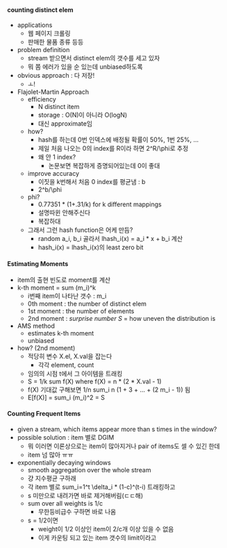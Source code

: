 #### counting distinct elem

* applications
    * 웹 페이지 크롤링
    * 판매한 물품 종류 등등
* problem definition
    * stream 받으면서 distinct elem의 갯수를 세고 있자
    * 뭐 쫌 에러가 있을 순 있는데 unbiased하도록
* obvious approach : 다 저장!
    * ㅗ!
* Flajolet-Martin Approach
    * efficiency
        * N distinct item
        * storage : O(N)이 아니라 O(logN)
        * 대신 approximate임
    * how?
        * hash를 하는데 0번 인덱스에 배정될 확률이 50%, 1번 25%, ...
        * 제일 처음 나오는 0의 index를 R이라 하면 2^R/\phi로 추정
        * 왜 안 1 index?
            * 논문보면 복잡하게 증명되어있는데 0이 좋대
    * improve accuracy
        * 이짓을 k번해서 처음 0 index를 평균냄 : b
        * 2^b/\phi
    * phi?
        * 0.77351 * (1+.31/k) for k different mappings
        * 설명따윈 안해주신다
        * 복잡하대
    * 그래서 그런 hash function은 어케 만듬?
        * random a_i, b_i 골라서 lhash_i(x) = a_i * x + b_i 계산
        * hash_i(x) = lhash_i(x)의 least zero bit

#### Estimating Moments

* item의 출현 빈도로 moment를 계산
* k-th moment  = sum (m_i)^k
    * i번째 item이 나타난 갯수 : m_i
    * 0th moment : the number of distinct elem
    * 1st moment : the number of elements
    * 2nd moment : *surprise number S* = how uneven the distribution is
* AMS method
    * estimates k-th moment
    * unbiased
* how? (2nd moment)
    * 적당히 변수 X.el, X.val을 잡는다
        * 각각 element, count
    * 임의의 시점 t에서 그 아이템을 트래킹
    * S = 1/k sum f(X) where f(X) = n * (2 * X.val - 1)
    * f(X) 기대값 구해보면 1/n sum_i n (1 + 3 + ... + (2 m_i - 1)) 됨
    * E[f(X)] = sum_i (m_i)^2 = S

#### Counting Frequent Items

* given a stream, which items appear more than s times in the window?
* possible solution : item 별로 DGIM
    * 뭐 이러면 이론상으로는 item이 많아지거나 pair of items도 셀 수 있긴 한데
    * item 넘 많아 ㅠㅠ
* exponentially decaying windows
    * smooth aggregation over the whole stream
    * 걍 지수평균 구하래
    * 각 item 별로 sum_i=1^t \delta_i * (1-c)^(t-i) 트래킹하고
    * s 미만으로 내려가면 바로 제거해버림(ㄷㄷ해)
    * sum over all weights is 1/c
        * 무한등비급수 구하면 바로 나옴
    * s = 1/2이면
        * weight이 1/2 이상인 item이 2/c개 이상 있을 수 없음
        * 이게 카운팅 되고 있는 item 갯수의 limit이라고

